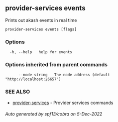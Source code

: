 ## provider-services events

Prints out akash events in real time

```
provider-services events [flags]
```

### Options

```
  -h, --help   help for events
```

### Options inherited from parent commands

```
      --node string   The node address (default "http://localhost:26657")
```

### SEE ALSO

* [provider-services](provider-services.md)	 - Provider services commands

###### Auto generated by spf13/cobra on 5-Dec-2022
